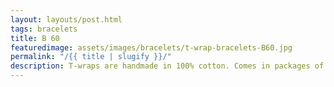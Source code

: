 ```yaml
---
layout: layouts/post.html
tags: bracelets
title: B 60
featuredimage: assets/images/bracelets/t-wrap-bracelets-B60.jpg
permalink: "/{{ title | slugify }}/"
description: T-wraps are handmade in 100% cotton. Comes in packages of 10 pieces of the same design. Probably the worlds best commercial for any Fun Park.
---
```

